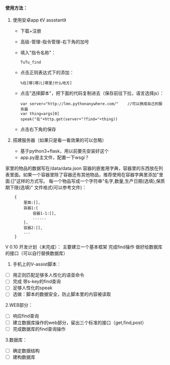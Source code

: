 #### 使用方法：

1. 使用安卓app 《V assstant》

   - 下载+注册

   - 高级-管理-指令管理-右下角的加号

   - 填入"指令名称"：

     ```TuTu_find```

   - 点击正则表达式下的添加：

     ```%在[哪|哪儿|哪里|什么地方]```

   - 点击"选择脚本"，把下面的代码复制进去（保存前往下拉，语言选择js）：

     ```
     var server="http://lmn.pythonanywhere.com/"	//可以换成自己的服务器
     var thing=args[0]
     speak("在"+http.get(server+"?find="+thing))
     ```

   - 点击右下角的保存

2. 搭建服务器（如果只是看一看效果的可以忽略）
   - 基于python3+flask，用以前要先安装好这个
   - app.py是主文件，配置一下wsgi？

家里的物品的数据写在/data/data.json
容器的嵌套用字典，容器里的东西放在列表里面。如果一个容器里除了容器还有其他物品，推荐使用在容器字典里添加"里面:[]"这样的方式写。
每一个物品写成一个字符串"名字,数量,生产日期(选填),保质期下限(选填)"
文件格式(可以参考文件)：

```
    {
        里面:[],
        容器1:{
            容器1-1:[],
            ......
        },
        容器2:[],
        ...
    }
```



























V 0.10 开发计划（未完成）：
主要建立一个基本框架
完成find操作
做好给数据库的接口（可以自行替换数据库）

1. 手机上的V-assist脚本：

- [ ] 用正则匹配足够多人性化的语音命令
- [ ] 完成 带s-key的find查询
- [ ] 足够人性化的speak
- [ ] 选做：脚本的数据安全，防止脚本里的内容被读取

2.WEB部分：

- [ ] 响应find查询
- [ ] 建立数据库操作的web部分，留出三个标准的接口（get,find,post）
- [ ] 完成数据库的find查询操作

3.数据库：

- [ ] 确定数据结构
- [ ] 建构数据库